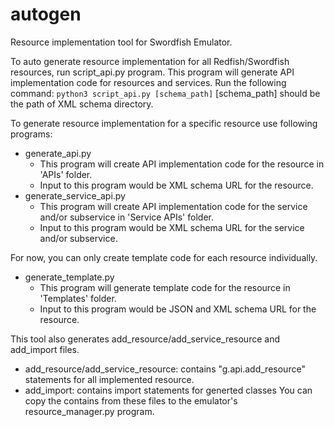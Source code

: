 # autogen
Resource implementation tool for Swordfish Emulator.

To auto generate resource implementation for all Redfish/Swordfish resources, run script_api.py program.
This program will generate API implementation code for resources and services.
Run the following command:
``
python3 script_api.py [schema_path]
``
[schema_path] should be the path of XML schema directory.


To generate resource implementation for a specific resource use following programs:
- generate_api.py 
    - This program will create API implementation code for the resource in 'APIs' folder. 
    - Input to this program would be XML schema URL for the resource.
- generate_service_api.py
    - This program will create API implementation code for the service and/or subservice in 'Service APIs' folder. 
    - Input to this program would be XML schema URL for the service and/or subservice.

For now, you can only create template code for each resource individually.
- generate_template.py
    - This program will generate template code for the resource in 'Templates' folder.
    - Input to this program would be JSON and XML schema URL for the resource.

This tool also generates add_resource/add_service_resource and add_import files.
- add_resource/add_service_resource: contains "g.api.add_resource" statements for all implemented resource.
- add_import: contains import statements for generted classes
You can copy the contains from these files to the emulator's resource_manager.py program.
